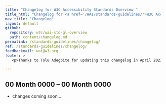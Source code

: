 ```yaml
---
title: "Changelog for W3C Accessibility Standards Overview "
title_html: "Changelog for <a href='/WAI/standards-guidelines/'>W3C Accessibility Standards Overview</a>"
nav_title: "Changelog"
layout: default
github:
  repository: w3c/wai-std-gl-overview
  path: content/changelog.md
permalink: /standards-guidelines/changelog/
ref: /standards-guidelines/changelog/
feedbackmail: wai@w3.org
footer: >
   <p>Thanks to Tolu Adegbite for updating this changelog in April 2021.</p>

---
```


## 00 Month 0000 – 00 Month 0000

* changes coming soon…
